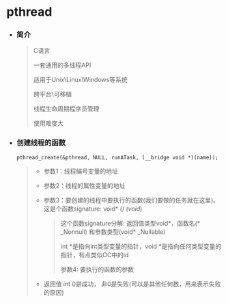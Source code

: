 # pthread

- ### 简介

  > C语言
  >
  > 一套通用的多线程API
  >
  > 适用于Unix\Linux\Windows等系统
  >
  > 跨平台\可移植
  >
  > 线程生命周期程序员管理
  >
  > 使用难度大

- ### 创建线程的函数

  ```
  pthread_create(&pthread, NULL, runATask, (__bridge void *)(name));
  ```

  > - 参数1：线程编号变量的地址
  >
  > - 参数2：线程的属性变量的地址
  >
  > - 参数3：要创建的线程中要执行的函数(我们要做的任务就在这里)。这是个函数signature: void* (*) (void*)
  >
  >   > 这个函数signature分解: 返回值类型void*，函数名(* _Nonnull) 和参数类型(void* _Nullable)
  >   >
  >   > int *是指向int类型变量的指针，void *是指向任何类型变量的指针，有点类似OC中的id
  >   >
  >   > 参数4: 要执行的函数的参数
  >
  > - 返回值 int 0是成功， 非0是失败(可以是其他任何数，用来表示失败的原因)

